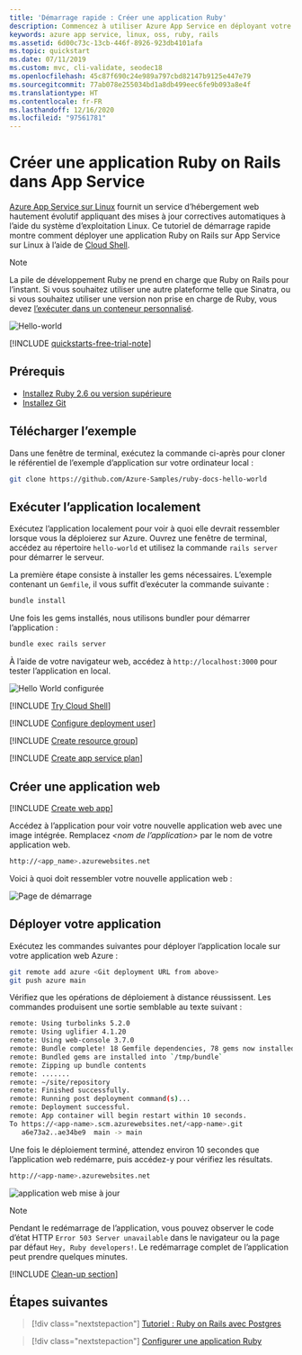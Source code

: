 ```yaml
---
title: 'Démarrage rapide : Créer une application Ruby'
description: Commencez à utiliser Azure App Service en déployant votre première application Ruby sur un conteneur Linux dans App Service.
keywords: azure app service, linux, oss, ruby, rails
ms.assetid: 6d00c73c-13cb-446f-8926-923db4101afa
ms.topic: quickstart
ms.date: 07/11/2019
ms.custom: mvc, cli-validate, seodec18
ms.openlocfilehash: 45c87f690c24e989a797cbd82147b9125e447e79
ms.sourcegitcommit: 77ab078e255034bd1a8db499eec6fe9b093a8e4f
ms.translationtype: HT
ms.contentlocale: fr-FR
ms.lasthandoff: 12/16/2020
ms.locfileid: "97561781"
---
```

# <a name="create-a-ruby-on-rails-app-in-app-service"></a>Créer une application Ruby on Rails dans App Service

[Azure App Service sur Linux](overview.md#app-service-on-linux) fournit un service d’hébergement web hautement évolutif appliquant des mises à jour correctives automatiques à l’aide du système d’exploitation Linux. Ce tutoriel de démarrage rapide montre comment déployer une application Ruby on Rails sur App Service sur Linux à l’aide de [Cloud Shell](../cloud-shell/overview.md).

> [!NOTE]
> La pile de développement Ruby ne prend en charge que Ruby on Rails pour l’instant. Si vous souhaitez utiliser une autre plateforme telle que Sinatra, ou si vous souhaitez utiliser une version non prise en charge de Ruby, vous devez [l’exécuter dans un conteneur personnalisé](./quickstart-custom-container.md?pivots=platform-linux%3fpivots%3dplatform-linux).

![Hello-world](./media/quickstart-ruby/hello-world-configured.png)

[!INCLUDE [quickstarts-free-trial-note](../../includes/quickstarts-free-trial-note.md)]

## <a name="prerequisites"></a>Prérequis

* <a href="https://www.ruby-lang.org/en/documentation/installation/#rubyinstaller" target="_blank">Installez Ruby 2.6 ou version supérieure</a>
* <a href="https://git-scm.com/" target="_blank">Installez Git</a>

## <a name="download-the-sample"></a>Télécharger l’exemple

Dans une fenêtre de terminal, exécutez la commande ci-après pour cloner le référentiel de l’exemple d’application sur votre ordinateur local :

```bash
git clone https://github.com/Azure-Samples/ruby-docs-hello-world
```

## <a name="run-the-application-locally"></a>Exécuter l’application localement

Exécutez l’application localement pour voir à quoi elle devrait ressembler lorsque vous la déploierez sur Azure. Ouvrez une fenêtre de terminal, accédez au répertoire `hello-world` et utilisez la commande `rails server` pour démarrer le serveur.

La première étape consiste à installer les gems nécessaires. L’exemple contenant un `Gemfile`, il vous suffit d’exécuter la commande suivante :

```bash
bundle install
```

Une fois les gems installés, nous utilisons bundler pour démarrer l’application :

```bash
bundle exec rails server
```

À l’aide de votre navigateur web, accédez à `http://localhost:3000` pour tester l’application en local.

![Hello World configurée](./media/quickstart-ruby/hello-world-updated.png)

[!INCLUDE [Try Cloud Shell](../../includes/cloud-shell-try-it.md)]

[!INCLUDE [Configure deployment user](../../includes/configure-deployment-user.md)]

[!INCLUDE [Create resource group](../../includes/app-service-web-create-resource-group-linux.md)]

[!INCLUDE [Create app service plan](../../includes/app-service-web-create-app-service-plan-linux.md)]

## <a name="create-a-web-app"></a>Créer une application web

[!INCLUDE [Create web app](../../includes/app-service-web-create-web-app-ruby-linux-no-h.md)] 

Accédez à l’application pour voir votre nouvelle application web avec une image intégrée. Remplacez _&lt;nom de l’application>_ par le nom de votre application web.

```bash
http://<app_name>.azurewebsites.net
```

Voici à quoi doit ressembler votre nouvelle application web :

![Page de démarrage](./media/quickstart-ruby/splash-page.png)

## <a name="deploy-your-application"></a>Déployer votre application

Exécutez les commandes suivantes pour déployer l’application locale sur votre application web Azure :

```bash
git remote add azure <Git deployment URL from above>
git push azure main
```

Vérifiez que les opérations de déploiement à distance réussissent. Les commandes produisent une sortie semblable au texte suivant :

```bash
remote: Using turbolinks 5.2.0
remote: Using uglifier 4.1.20
remote: Using web-console 3.7.0
remote: Bundle complete! 18 Gemfile dependencies, 78 gems now installed.
remote: Bundled gems are installed into `/tmp/bundle`
remote: Zipping up bundle contents
remote: .......
remote: ~/site/repository
remote: Finished successfully.
remote: Running post deployment command(s)...
remote: Deployment successful.
remote: App container will begin restart within 10 seconds.
To https://<app-name>.scm.azurewebsites.net/<app-name>.git
   a6e73a2..ae34be9  main -> main
```

Une fois le déploiement terminé, attendez environ 10 secondes que l’application web redémarre, puis accédez-y pour vérifiez les résultats.

```bash
http://<app-name>.azurewebsites.net
```

![application web mise à jour](./media/quickstart-ruby/hello-world-configured.png)

> [!NOTE]
> Pendant le redémarrage de l’application, vous pouvez observer le code d’état HTTP `Error 503 Server unavailable` dans le navigateur ou la page par défaut `Hey, Ruby developers!`. Le redémarrage complet de l’application peut prendre quelques minutes.
>

[!INCLUDE [Clean-up section](../../includes/cli-script-clean-up.md)]

## <a name="next-steps"></a>Étapes suivantes

> [!div class="nextstepaction"]
> [Tutoriel : Ruby on Rails avec Postgres](tutorial-ruby-postgres-app.md)

> [!div class="nextstepaction"]
> [Configurer une application Ruby](configure-language-ruby.md)